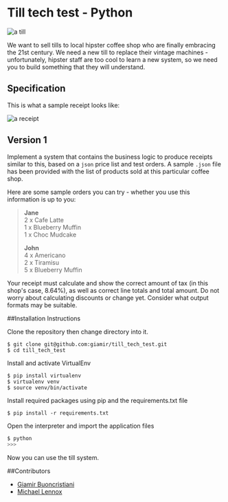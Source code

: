 Till tech test - Python
=======================

![a till](/images/till.jpg)

We want to sell tills to local hipster coffee shop who are finally embracing the 21st century. We need a new till to replace their vintage machines - unfortunately, hipster staff are too cool to learn a new system, so we need you to build something that they will understand.

Specification
-------------

This is what a sample receipt looks like:

![a receipt](/images/receipt.jpg)


Version 1
---------

Implement a system that contains the business logic to produce receipts similar to this, based on a `json` price list and test orders. A sample `.json` file has been provided with the list of products sold at this particular coffee shop.

Here are some sample orders you can try - whether you use this information is up to you:

> **Jane**  
> 2 x Cafe Latte  
> 1 x Blueberry Muffin  
> 1 x Choc Mudcake  
>
> **John**  
> 4 x Americano  
> 2 x Tiramisu  
> 5 x Blueberry Muffin  

Your receipt must calculate and show the correct amount of tax (in this shop's case, 8.64%), as well as correct line totals and total amount. Do not worry about calculating discounts or change yet. Consider what output formats may be suitable.

##Installation Instructions

Clone the repository then change directory into it.

```
$ git clone git@github.com:giamir/till_tech_test.git
$ cd till_tech_test
```

Install and activate VirtualEnv

```
$ pip install virtualenv
$ virtualenv venv
$ source venv/bin/activate
```

Install required packages using pip and the requirements.txt file

```
$ pip install -r requirements.txt
```

Open the interpreter and import the application files

```python
$ python
>>>
```

Now you can use the till system.


##Contributors

* [Giamir Buoncristiani](https://github.com/giamir)
* [Michael Lennox](https://github.com/michaellennox)
